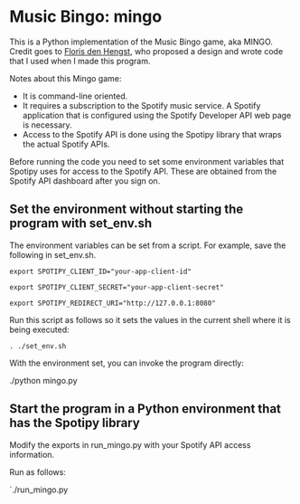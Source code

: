 # Music Bingo: mingo
This is a Python implementation of the Music Bingo game, aka MINGO.
Credit goes to [Floris den Hengst](https://github.com/florisdenhengst), who proposed a design and wrote code that
I used when I made this program.

Notes about this Mingo game:
- It is command-line oriented. 
- It requires a subscription to the
Spotify music service. A Spotify application that is configured using the Spotify Developer API web page is necessary.
- Access to the Spotify API is done using the Spotipy library that wraps the actual Spotify APIs.

Before running the code you need to set some environment variables that Spotipy uses
for access to the Spotify API. These are obtained from the Spotify API dashboard after
you sign on.

## Set the environment without starting the program with set_env.sh
The environment variables can be set from a script. For example, save the following in set_env.sh.

`export SPOTIPY_CLIENT_ID="your-app-client-id"`

`export SPOTIPY_CLIENT_SECRET="your-app-client-secret"`

`export SPOTIPY_REDIRECT_URI="http://127.0.0.1:8080"`

Run this script as follows so it sets the values in the current shell where it is being executed:

`. ./set_env.sh`

With the environment set, you can invoke the program directly:

./python mingo.py

## Start the program in a Python environment that has the Spotipy library
Modify the exports in run_mingo.py with your Spotify API access information.

Run as follows:

`./run_mingo.py
